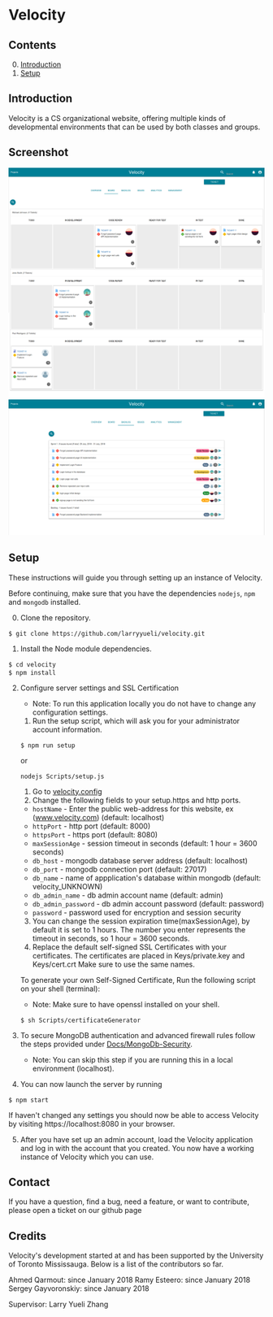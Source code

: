 # Velocity

## Contents

0. [Introduction](#introduction)
1. [Setup](#quick-setup)

## Introduction

Velocity is a CS organizational website, offering multiple kinds of developmental environments that can be used by both classes and groups.

## Screenshot
![Alt text](/Docs/Screenshots/board.png?raw=true "Board Image")
![Alt text](/Docs/Screenshots/backlog.png?raw=true "Backlog Image")

## Setup

These instructions will guide you through setting up an instance of Velocity.

Before continuing, make sure that you have the dependencies `nodejs`, `npm`
and `mongodb` installed.

0. Clone the repository.

  ```
  $ git clone https://github.com/larryyueli/velocity.git
  ```

1. Install the Node module dependencies.

  ```
  $ cd velocity
  $ npm install
  ```

2. Configure server settings and SSL Certification
   * Note: To run this application locally you do not have to change any configuration settings.
    1. Run the setup script, which will ask you for your administrator account information.
    ```
    $ npm run setup
    ```
    or
    ```
    nodejs Scripts/setup.js
    ```
    1. Go to [velocity.config](velocity.config)
    2. Change the following fields to your setup.https and http ports.
    * `hostName` - Enter the public web-address for this website, ex (www.velocity.com) (default: localhost)
    * `httpPort` - http port (default: 8000)
    * `httpsPort` - https port (default: 8080)
    * `maxSessionAge` - session timeout in seconds (default: 1 hour = 3600 seconds)
    * `db_host` - mongodb database server address (default: localhost)
    * `db_port` - mongodb connection port (default: 27017)
    * `db_name` - name of appplication's database within mongodb (default: velocity_UNKNOWN)
    * `db_admin_name` - db admin account name (default: admin)
    * `db_admin_password` - db admin account password (default: password)
    * `password` - password used for encryption and session security
    3. You can change the session expiration time(maxSessionAge), by default it is set to 1 hours. The number you enter represents the timeout in seconds, so 1 hour = 3600 seconds.
    4. Replace the default self-signed SSL Certificates with your certificates. The certificates are placed in Keys/private.key and Keys/cert.crt Make sure to use the same names.

    To generate your own Self-Signed Certificate, Run the following script on your shell (terminal):
    - Note: Make sure to have openssl installed on your shell.
    ```
    $ sh Scripts/certificateGenerator
    ```

3. To secure MongoDB authentication and advanced firewall rules follow the steps provided under [Docs/MongoDb-Security](Docs/MongoDb-Security.md).
   - Note: You can skip this step if you are running this in a local environment (localhost).

4. You can now launch the server by running

  ```
  $ npm start
  ```

  If haven't changed any settings you should now be able to access Velocity by visiting
  https://localhost:8080 in your browser.

5. After you have set up an admin account, load the Velocity application and log in with the account that you created. You now have a working instance of Velocity which you can use.

## Contact

If you have a question, find a bug, need a feature, or want to contribute, please open a ticket on our github page

## Credits

Velocity's development started at and has been supported by the University of Toronto Mississauga. Below is a list of the contributors so far.

Ahmed Qarmout: since January 2018
Ramy Esteero: since January 2018
Sergey Gayvoronskiy: since January 2018

Supervisor: Larry Yueli Zhang
